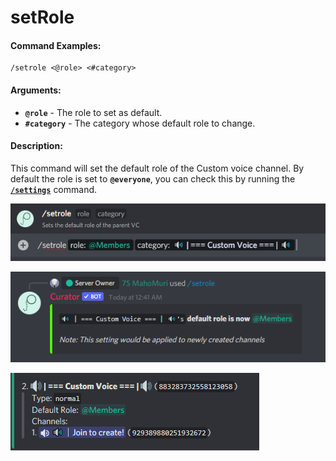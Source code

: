 # setRole

#### Command Examples:

```fix
/setrole <@role> <#category>
```

#### Arguments:

- **`@role`** - The role to set as default.
- **`#category`** - The category whose default role to change.

#### Description:

This command will set the default role of the Custom voice channel. By default the role is set to **`@everyone`**, you can check this by running the [**`/settings`**](settings.md) command.

![Set Role Command](../../.gitbook/assets/references/setRole/setRole-cmd.png)

![Set Role Reply](../../.gitbook/assets/references/setRole/setRole-reply.png)

![Settings after command](../../.gitbook/assets/references/setRole/settings-after-cmd.png)
